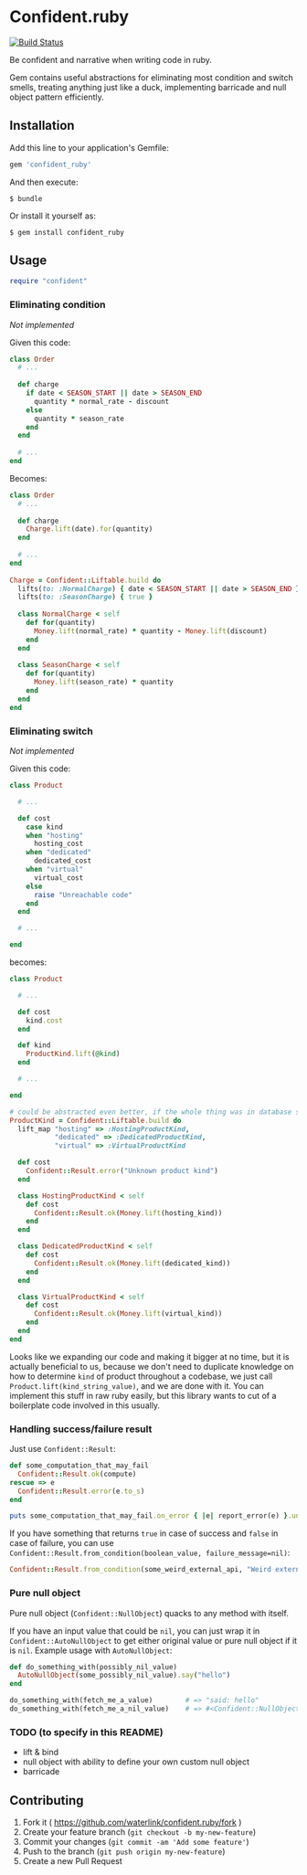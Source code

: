 # Confident.ruby

[![Build Status](https://travis-ci.org/waterlink/confident.ruby.svg?branch=master)](https://travis-ci.org/waterlink/confident.ruby)

Be confident and narrative when writing code in ruby.

Gem contains useful abstractions for eliminating most condition and switch smells, treating anything just like a duck, implementing barricade and null object pattern efficiently.

## Installation

Add this line to your application's Gemfile:

```ruby
gem 'confident_ruby'
```

And then execute:

    $ bundle

Or install it yourself as:

    $ gem install confident_ruby

## Usage

```ruby
require "confident"
```

### Eliminating condition

*Not implemented*

Given this code:

```ruby
class Order
  # ...  
  
  def charge
    if date < SEASON_START || date > SEASON_END
      quantity * normal_rate - discount
    else
      quantity * season_rate
    end
  end
  
  # ...
end
```

Becomes:

```ruby
class Order
  # ...
  
  def charge
    Charge.lift(date).for(quantity)
  end
  
  # ...
end
  
Charge = Confident::Liftable.build do
  lifts(to: :NormalCharge) { date < SEASON_START || date > SEASON_END }
  lifts(to: :SeasonCharge) { true }
  
  class NormalCharge < self
    def for(quantity)
      Money.lift(normal_rate) * quantity - Money.lift(discount)
    end
  end
  
  class SeasonCharge < self
    def for(quantity)
      Money.lift(season_rate) * quantity
    end
  end
end
```

### Eliminating switch

*Not implemented*

Given this code:

```ruby
class Product

  # ...

  def cost
    case kind
    when "hosting"
      hosting_cost
    when "dedicated"
      dedicated_cost
    when "virtual"
      virtual_cost
    else
      raise "Unreachable code"
    end
  end

  # ...

end
```

becomes:

```ruby
class Product

  # ...

  def cost
    kind.cost
  end

  def kind
    ProductKind.lift(@kind)
  end

  # ...

end

# could be abstracted even better, if the whole thing was in database source
ProductKind = Confident::Liftable.build do
  lift_map "hosting" => :HostingProductKind,
           "dedicated" => :DedicatedProductKind,
           "virtual" => :VirtualProductKind

  def cost
    Confident::Result.error("Unknown product kind")
  end

  class HostingProductKind < self
    def cost
      Confident::Result.ok(Money.lift(hosting_kind))
    end
  end

  class DedicatedProductKind < self
    def cost
      Confident::Result.ok(Money.lift(dedicated_kind))
    end
  end

  class VirtualProductKind < self
    def cost
      Confident::Result.ok(Money.lift(virtual_kind))
    end
  end
end
```

Looks like we expanding our code and making it bigger at no time, but it is actually beneficial to us, because we don't need to duplicate knowledge on how to determine `kind` of product throughout a codebase, we just call `Product.lift(kind_string_value)`, and we are done with it. You can implement this stuff in raw ruby easily, but this library wants to cut of a boilerplate code involved in this usually.

### Handling success/failure result

Just use `Confident::Result`:

```ruby
def some_computation_that_may_fail
  Confident::Result.ok(compute)
rescue => e
  Confident::Result.error(e.to_s)
end

puts some_computation_that_may_fail.on_error { |e| report_error(e) }.unwrap
```

If you have something that returns `true` in case of success and `false` in case of failure, you can use `Confident::Result.from_condition(boolean_value, failure_message=nil)`:

```ruby
Confident::Result.from_condition(some_weird_external_api, "Weird external API returned unexpected error")
```

### Pure null object

Pure null object (`Confident::NullObject`) quacks to any method with itself.

If you have an input value that could be `nil`, you can just wrap it in `Confident::AutoNullObject` to get either original value or pure null object if it is `nil`.
Example usage with `AutoNullObject`:

```ruby
def do_something_with(possibly_nil_value)
  AutoNullObject(some_possibly_nil_value).say("hello")
end

do_something_with(fetch_me_a_value)        # => "said: hello"
do_something_with(fetch_me_a_nil_value)    # => #<Confident::NullObject:0x000001019f37f8>
```

### TODO (to specify in this README)

- lift & bind
- null object with ability to define your own custom null object
- barricade

## Contributing

1. Fork it ( https://github.com/waterlink/confident.ruby/fork )
2. Create your feature branch (`git checkout -b my-new-feature`)
3. Commit your changes (`git commit -am 'Add some feature'`)
4. Push to the branch (`git push origin my-new-feature`)
5. Create a new Pull Request
